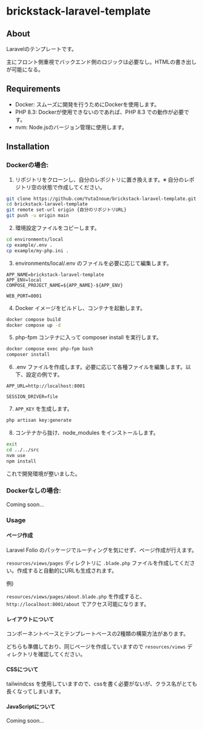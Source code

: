 # brickstack-laravel-template

## About

Laravelのテンプレートです。

主にフロント側重視でバックエンド側のロジックは必要なし。HTMLの書き出しが可能になる。

## Requirements

- Docker: スムーズに開発を行うためにDockerを使用します。
- PHP 8.3: Dockerが使用できないのであれば、PHP 8.3 での動作が必要です。
- nvm: Node.jsのバージョン管理に使用します。

## Installation

### Dockerの場合:

1. リポジトリをクローンし、自分のレポジトリに置き換えます。※ 自分のレポジトリ空の状態で作成してください。

```bash
git clone https://github.com/YutaInoue/brickstack-laravel-template.git
cd brickstack-laravel-template
git remote set-url origin {自分のリポジトリURL}
git push -u origin main
```

2. 環境設定ファイルをコピーします。

```bash
cd environments/local
cp example/.env .
cp example/my-php.ini .
```

3. environments/local/.env のファイルを必要に応じて編集します。

```dotenv
APP_NAME=brickstack-laravel-template
APP_ENV=local
COMPOSE_PROJECT_NAME=${APP_NAME}-${APP_ENV}

WEB_PORT=8001
```

4. Docker イメージをビルドし、コンテナを起動します。

```bash
docker compose build
docker compose up -d
```

5. php-fpm コンテナに入って composer install を実行します。

```bash
docker compose exec php-fpm bash
composer install
```

6. .env ファイルを作成します。必要に応じて各種ファイルを編集します。以下、設定の例です。

```dotenv
APP_URL=http://localhost:8001

SESSION_DRIVER=file
```

7. `APP_KEY` を生成します。

```bash
php artisan key:generate
```

8. コンテナから抜け、node_modules をインストールします。

```bash
exit
cd ../../src
nvm use
npm install
```

これで開発環境が整いました。

### Dockerなしの場合:

Coming soon...

### Usage

#### ページ作成

Laravel Folio のパッケージでルーティングを気にせず、ページ作成が行えます。

`resources/views/pages` ディレクトリに `.blade.php` ファイルを作成してください。作成すると自動的にURLも生成されます。

例)

`resources/views/pages/about.blade.php` を作成すると、`http://localhost:8001/about` でアクセス可能になります。

#### レイアウトについて

コンポーネントベースとテンプレートベースの2種類の構築方法があります。

どちらも準備しており、同じページを作成していますので `resources/views` ディレクトリを確認してください。

#### CSSについて

tailwindcss を使用していますので、cssを書く必要がないが、クラス名がとても長くなってしまいます。

#### JavaScriptについて

Coming soon...

